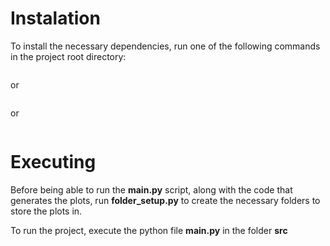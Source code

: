 
# Instalation
To install the necessary dependencies, run one of the following commands in the project root directory:

```python3 -m pip install < requirements.txt
```
or
```python -m pip install < requirements.txt
```
or
```pip install < requirements.txt
```

# Executing

Before being able to run the **main.py** script, along with the code that generates the plots, run **folder_setup.py** to create the necessary folders to store the plots in.

To run the project, execute the python file **main.py** in the folder **src**